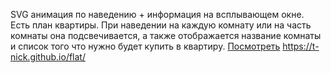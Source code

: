 SVG анимация по наведению + информация на всплывающем окне.
Есть план квартиры. 
При наведении на каждую комнату или на часть комнаты она подсвечивается, а также отображается название комнаты и список того что нужно будет купить в квартиру.
<a href='https://t-nick.github.io/flat/'>Посмотреть</a>
https://t-nick.github.io/flat/
